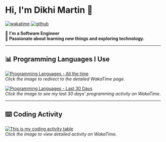 # Hi, I'm Dikhi Martin 👋

[![wakatime](https://wakatime.com/badge/user/6107bfd2-2e56-4e0a-b828-3e2ef709217d.svg)](https://wakatime.com/@6107bfd2-2e56-4e0a-b828-3e2ef709217d)
[![github](https://img.shields.io/github/followers/dikhimartin?logo=github&style=plastic)](https://github.com/dikhimartin?tab=followers)

🤖 **I'm a Software Engineer**  
🌱 **Passionate about learning new things and exploring technology.**  

---
<!-- ## 💬 Languages

![Programming Languages](https://skillicons.dev/icons?i=go,python,java,kotlin,javascript,typescript,html,css)

## 🛢️ Databases

![Databases](https://skillicons.dev/icons?i=postgres,mysql,sqlite,mongo,redis,elasticsearch,kafka,rabbitmq) -->

## 📊 Programming Languages I Use

<!-- All the time -->
[![Programming Languages - All the time](https://wakatime.com/share/@6107bfd2-2e56-4e0a-b828-3e2ef709217d/862854ef-14cd-44fa-b532-c5746134bea9.svg)](https://wakatime.com/share/@6107bfd2-2e56-4e0a-b828-3e2ef709217d/862854ef-14cd-44fa-b532-c5746134bea9.svg)  
*Click the image to redirect to the detailed WakaTime page.*

<!-- Last 30 days -->
[![Programming Languages - Last 30 Days](https://wakatime.com/share/@6107bfd2-2e56-4e0a-b828-3e2ef709217d/2ae3f053-38d6-4f10-ac15-0b5a2d850272.svg)](https://wakatime.com/share/@6107bfd2-2e56-4e0a-b828-3e2ef709217d/2ae3f053-38d6-4f10-ac15-0b5a2d850272.svg)  
*Click the image to see my last 30 days' programming activity on WakaTime.*

---

## ⌨️ Coding Activity

[![This is my coding activity table](https://wakatime.com/share/@6107bfd2-2e56-4e0a-b828-3e2ef709217d/e0b036b3-3d23-4f3d-a5ca-8cd7c3a74874.svg)](https://wakatime.com/share/@6107bfd2-2e56-4e0a-b828-3e2ef709217d/e0b036b3-3d23-4f3d-a5ca-8cd7c3a74874.svg)  
*Click the image to view detailed activity on WakaTime.*
